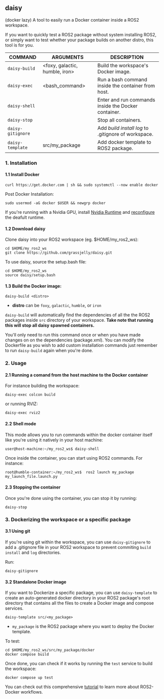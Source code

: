 ## daisy 
(docker lazy)
A tool to easily run a Docker container inside a ROS2 workspace. 

If you want to quickly test a ROS2 package without system installing ROS2, or simply want to test whether your package builds on another distro, this tool is for you.

| COMMAND           | ARGUMENTS                    | DESCRIPTION                                             |
|-------------------|------------------------------|---------------------------------------------------------|
| `daisy-build`     |<foxy, galactic, humble, iron>| Build the workspace's Docker image.                     |
| `daisy-exec`      |<bash_command>                | Run a bash command inside the container from host.      |
| `daisy-shell`     |                              | Enter and run commands inside the Docker container.     |     
| `daisy-stop`      |                              | Stop all containers.                                    |
| `daisy-gitignore` |                              | Add _build_ _install_ _log_ to .gitignore of workspace. |
| `daisy-template`  |src/my_package                | Add docker template to ROS2 package.                    |

### 1. Installation

#### 1.1 Install Docker
```
curl https://get.docker.com | sh && sudo systemctl --now enable docker
```
Post Docker Installation:
```
sudo usermod -aG docker $USER && newgrp docker
```
If you're running with a Nvidia GPU, install [Nvidia Runtime](https://github.com/NVIDIA/nvidia-container-runtime#installation) and [reconfigure](https://github.com/NVIDIA/nvidia-container-runtime#daemon-configuration-file) the deafult runtime.

#### 1.2 Download daisy
Clone daisy into your ROS2 workspace (eg. $HOME/my_ros2_ws):
```
cd $HOME/my_ros2_ws
git clone https://github.com/grassjelly/daisy.git
```
To use daisy, source the setup.bash file:
```
cd $HOME/my_ros2_ws
source daisy/setup.bash
```
#### 1.3 Build the Docker image:
```
daisy-build <distro>
```
- **distro** can be `foxy`, `galactic`, `humble`, or `iron`

`daisy-build` will automatically find the dependencies of all the the ROS2 packages inside `src` directory of your workspace. **Take note that running this will stop all daisy spawned containers.**

You'll only need to run this command once or when you have made changes on on the dependencies (package.xml). You can modify the Dockerfile as you wish to add custom installation commands just remember to run `daisy-build` again when you're done.

### 2. Usage
#### 2.1 Running a comand from the host machine to the Docker container

For instance building the workspace:
```
daisy-exec colcon build
```
or running RVIZ:
```
daisy-exec rviz2
```

#### 2.2 Shell mode
This mode allows you to run commands within the docker container itself like you're using it natively in your host machine:
```
user@host-machine:~/my_ros2_ws$ daisy-shell
```
Once inside the container, you can start using ROS2 commands. For instance:
```
root@humble-container:~/my_ros2_ws$  ros2 launch my_package my_launch_file.launch.py
```
#### 2.3 Stopping the container
Once you're done using the container, you can stop it by running:
```
daisy-stop
```

### 3. Dockerizing the workspace or a specific package

#### 3.1 Using git
If you're using git within the workspace, you can use `daisy-gitignore` to add a .gitignore file in your ROS2 workspace to prevent commiting `build` `install` and `log` directories.

Run:
```
daisy-gitignore
```

#### 3.2 Standalone Docker image
If you want to Dockerize a specific package, you can use `daisy-template` to create an auto-generated docker directory in your ROS2 package's root directory that contains all the files to create a Docker image and compose services.

```
daisy-template src/<my_package>
```
- `my_package` is the ROS2 package where you want to deploy the Docker template.

To test:
```
cd $HOME/my_ros2_ws/src/my_package/docker
docker compose build
```

Once done, you can check if it works by running the `test` service to build the workspace:
```
docker compose up test
```

You can check out this comprehensive [tutorial](https://roboticseabass.com/2023/07/09/updated-guide-docker-and-ros2/) to learn more about ROS2-Docker workflows.